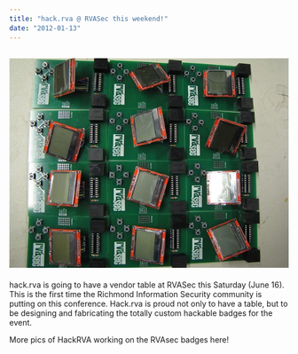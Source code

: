 ```yaml
---
title: "hack.rva @ RVASec this weekend!"
date: "2012-01-13"
---
```


## ![](images/9916134804_2514806b90_z.jpg)

hack.rva is going to have a vendor table at RVASec this Saturday (June 16). This is the first time the Richmond Information Security community is putting on this conference. Hack.rva is proud not only to have a table, but to be designing and fabricating the totally custom hackable badges for the event.


More pics of HackRVA working on the RVAsec badges here!
